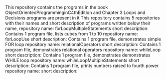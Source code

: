 This repository contains the programs in the book ObjectOrientedProgramminginC4thEdition and Chapter 3 Loops and Decisions programs are present in it
This repository contains 5 repositories with their names and short description of programs written below their name,
repository name: forLoopMultipleStatements
short description: Contains 1 program file, lists cubes from 1 to 10
repository name: forLoopUse
short description: Contains 1 program file, demonstrates simple FOR loop
repository name: relationalOperators
short description: Contains 1 program file, demonstrates  relational operators
repository name: whileLoop
short description: Contains 1 program file, demonstrates  demonstrates WHILE loop
repository name: whileLoopMultipleStatements
short description: Contains 1 program file, prints numbers raised to fourth power
repository name: 
short description: 